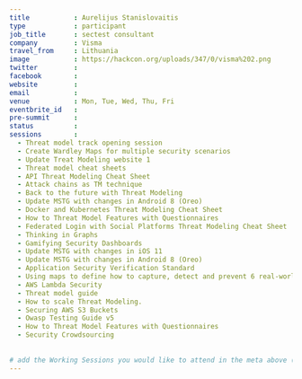 ```yaml
---
title           : Aurelijus Stanislovaitis
type            : participant
job_title       : sectest consultant
company         : Visma
travel_from     : Lithuania
image           : https://hackcon.org/uploads/347/0/visma%202.png
twitter         : 
facebook        :
website         :
email           :
venue           : Mon, Tue, Wed, Thu, Fri
eventbrite_id   :
pre-summit      :
status          : 
sessions        :
  - Threat model track opening session
  - Create Wardley Maps for multiple security scenarios
  - Update Treat Modeling website 1
  - Threat model cheat sheets
  - API Threat Modeling Cheat Sheet
  - Attack chains as TM technique
  - Back to the future with Threat Modeling
  - Update MSTG with changes in Android 8 (Oreo)
  - Docker and Kubernetes Threat Modeling Cheat Sheet
  - How to Threat Model Features with Questionnaires
  - Federated Login with Social Platforms Threat Modeling Cheat Sheet
  - Thinking in Graphs
  - Gamifying Security Dashboards
  - Update MSTG with changes in iOS 11
  - Update MSTG with changes in Android 8 (Oreo)
  - Application Security Verification Standard
  - Using maps to define how to capture, detect and prevent 6 real-world security incidents
  - AWS Lambda Security
  - Threat model guide
  - How to scale Threat Modeling.
  - Securing AWS S3 Buckets
  - Owasp Testing Guide v5
  - How to Threat Model Features with Questionnaires
  - Security Crowdsourcing
  
  
# add the Working Sessions you would like to attend in the meta above (use the session's title) e.g. sessions (one per line): -Security Playbooks Diagrams -Hackathon Daily Sessions
---
```


<!-- put more details about participant here -->
